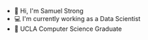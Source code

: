 - 👋 Hi, I'm Samuel Strong
- 💻 I'm currently working as a Data Scientist
- 🌱 UCLA Computer Science Graduate
<!---
strongs20/strongs20 is a ✨ special ✨ repository because its `README.md` (this file) appears on your GitHub profile.
You can click the Preview link to take a look at your changes.
--->
